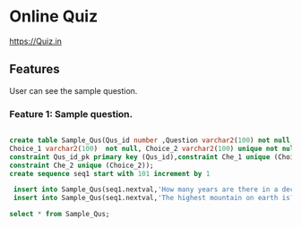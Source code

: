 # Online Quiz


https://Quiz.in


## Features


User can see the sample question.


### Feature 1: Sample question.

```sql

create table Sample_Qus(Qus_id number ,Question varchar2(100) not null,
Choice_1 varchar2(100)  not null, Choice_2 varchar2(100) unique not null,
constraint Qus_id_pk primary key (Qus_id),constraint Che_1 unique (Choice_1),
constraint Che_2 unique (Choice_2));
create sequence seq1 start with 101 increment by 1
```

```sql
 insert into Sample_Qus(seq1.nextval,'How many years are there in a decade?','10','15')
 insert into Sample_Qus(seq1.nextval,'The highest mountain on earth is?','Everest ','Fuji')

select * from Sample_Qus;
```
